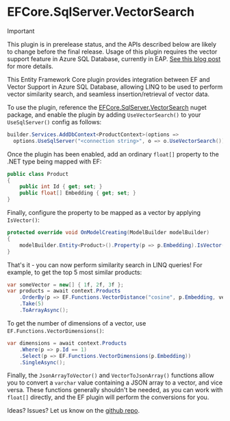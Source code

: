 # EFCore.SqlServer.VectorSearch

> [!IMPORTANT]  
> This plugin is in prerelease status, and the APIs described below are likely to change before the final release.
> Usage of this plugin requires the vector support feature in Azure SQL Database, currently in EAP. [See this blog post](https://devblogs.microsoft.com/azure-sql/announcing-eap-native-vector-support-in-azure-sql-database/) for more details.

This Entity Framework Core plugin provides integration between EF and Vector Support in Azure SQL Database, allowing LINQ to be used to perform vector similarity search, and seamless insertion/retrieval of vector data.

To use the plugin, reference the [EFCore.SqlServer.VectorSearch](https://www.nuget.org/packages/EFCore.SqlServer.VectorSearch) nuget package, and enable the plugin by adding `UseVectorSearch()` to your `UseSqlServer()` config as follows:

```c#
builder.Services.AddDbContext<ProductContext>(options =>
  options.UseSqlServer("<connection string>", o => o.UseVectorSearch()));
```

Once the plugin has been enabled, add an ordinary `float[]` property to the .NET type being mapped with EF:

```c#
public class Product
{
    public int Id { get; set; }
    public float[] Embedding { get; set; }
}
```

Finally, configure the property to be mapped as a vector by applying `IsVector()`:

```c#
protected override void OnModelCreating(ModelBuilder modelBuilder)
{
    modelBuilder.Entity<Product>().Property(p => p.Embedding).IsVector();
}
```

That's it - you can now perform similarity search in LINQ queries! For example, to get the top 5 most similar products:

```c#
var someVector = new[] { 1f, 2f, 3f };
var products = await context.Products
    .OrderBy(p => EF.Functions.VectorDistance("cosine", p.Embedding, vector))
    .Take(5)
    .ToArrayAsync();
```

To get the number of dimensions of a vector, use `EF.Functions.VectorDimensions()`:

```c#
var dimensions = await context.Products
    .Where(p => p.Id == 1)
    .Select(p => EF.Functions.VectorDimensions(p.Embedding))
    .SingleAsync();
```

Finally, the `JsonArrayToVector()` and `VectorToJsonArray()` functions allow you to convert a `varchar` value containing
a JSON array to a vector, and vice versa. These functions generally shouldn't be needed, as you can work with `float[]`
directly, and the EF plugin will perform the conversions for you.

Ideas? Issues? Let us know on the [github repo](https://github.com/efcore/EFCore.SqlServer.VectorSearch).

